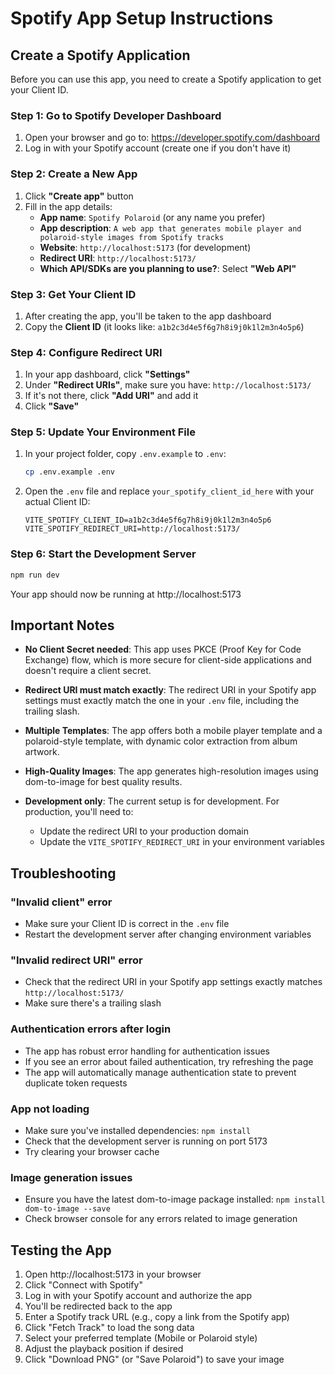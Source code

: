 # Spotify App Setup Instructions

## Create a Spotify Application

Before you can use this app, you need to create a Spotify application to get your Client ID.

### Step 1: Go to Spotify Developer Dashboard
1. Open your browser and go to: https://developer.spotify.com/dashboard
2. Log in with your Spotify account (create one if you don't have it)

### Step 2: Create a New App
1. Click **"Create app"** button
2. Fill in the app details:
   - **App name**: `Spotify Polaroid` (or any name you prefer)
   - **App description**: `A web app that generates mobile player and polaroid-style images from Spotify tracks`
   - **Website**: `http://localhost:5173` (for development)
   - **Redirect URI**: `http://localhost:5173/`
   - **Which API/SDKs are you planning to use?**: Select **"Web API"**

### Step 3: Get Your Client ID
1. After creating the app, you'll be taken to the app dashboard
2. Copy the **Client ID** (it looks like: `a1b2c3d4e5f6g7h8i9j0k1l2m3n4o5p6`)

### Step 4: Configure Redirect URI
1. In your app dashboard, click **"Settings"**
2. Under **"Redirect URIs"**, make sure you have: `http://localhost:5173/`
3. If it's not there, click **"Add URI"** and add it
4. Click **"Save"**

### Step 5: Update Your Environment File
1. In your project folder, copy `.env.example` to `.env`:
   ```bash
   cp .env.example .env
   ```

2. Open the `.env` file and replace `your_spotify_client_id_here` with your actual Client ID:
   ```
   VITE_SPOTIFY_CLIENT_ID=a1b2c3d4e5f6g7h8i9j0k1l2m3n4o5p6
   VITE_SPOTIFY_REDIRECT_URI=http://localhost:5173/
   ```

### Step 6: Start the Development Server
```bash
npm run dev
```

Your app should now be running at http://localhost:5173

## Important Notes

- **No Client Secret needed**: This app uses PKCE (Proof Key for Code Exchange) flow, which is more secure for client-side applications and doesn't require a client secret.

- **Redirect URI must match exactly**: The redirect URI in your Spotify app settings must exactly match the one in your `.env` file, including the trailing slash.

- **Multiple Templates**: The app offers both a mobile player template and a polaroid-style template, with dynamic color extraction from album artwork.

- **High-Quality Images**: The app generates high-resolution images using dom-to-image for best quality results.

- **Development only**: The current setup is for development. For production, you'll need to:
  - Update the redirect URI to your production domain
  - Update the `VITE_SPOTIFY_REDIRECT_URI` in your environment variables

## Troubleshooting

### "Invalid client" error
- Make sure your Client ID is correct in the `.env` file
- Restart the development server after changing environment variables

### "Invalid redirect URI" error
- Check that the redirect URI in your Spotify app settings exactly matches `http://localhost:5173/`
- Make sure there's a trailing slash

### Authentication errors after login
- The app has robust error handling for authentication issues
- If you see an error about failed authentication, try refreshing the page
- The app will automatically manage authentication state to prevent duplicate token requests

### App not loading
- Make sure you've installed dependencies: `npm install`
- Check that the development server is running on port 5173
- Try clearing your browser cache

### Image generation issues
- Ensure you have the latest dom-to-image package installed: `npm install dom-to-image --save`
- Check browser console for any errors related to image generation

## Testing the App

1. Open http://localhost:5173 in your browser
2. Click "Connect with Spotify"
3. Log in with your Spotify account and authorize the app
4. You'll be redirected back to the app
5. Enter a Spotify track URL (e.g., copy a link from the Spotify app)
6. Click "Fetch Track" to load the song data
7. Select your preferred template (Mobile or Polaroid style)
8. Adjust the playback position if desired
9. Click "Download PNG" (or "Save Polaroid") to save your image
